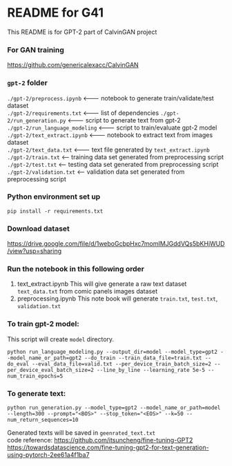 # README for G41

This README is for GPT-2 part of CalvinGAN project
### For GAN training 
https://github.com/genericalexacc/CalvinGAN
### `gpt-2` folder 
`./gpt-2/preprocess.ipynb` <--- notebook to generate train/validate/test dataset <br />
`./gpt-2/requirements.txt` <--- list of dependencies 
`./gpt-2/run_generation.py` <--- script to generate text from gpt-2 <br />
`./gpt-2/run_language_modeling` <--- script to train/evaluate gpt-2 model <br />
`./gpt-2/text_extract.ipynb` <--- notebook to extract text from images dataset <br />
`./gpt-2/text_data.txt` <--- text file generated by `text_extract.ipynb`<br />
`./gpt-2/train.txt` <-- training data set generated from preprocessing script <br />
`./gpt-2/test.txt` <-- testing data set generated from preprocessing script <br />
`./gpt-2/validation.txt` <-- validation data set generated from preprocessing script <br />

### Python environment set up 
```pip install -r requirements.txt```
### Download dataset 
https://drive.google.com/file/d/1weboGcbpHxc7momIMJGddVQs5bKHjWUD/view?usp=sharing
### Run the notebook in this following order
1. text_extract.ipynb
This will give generate a raw text dataset `text_data.txt` from comic panels images dataset
2. preprocessing.ipynb
This note book will generate `train.txt`, `test.txt`, `validation.txt`
### To train gpt-2 model:

This script will create `model` directory.

```python run_language_modeling.py --output_dir=model --model_type=gpt2 --model_name_or_path=gpt2 --do_train --train_data_file=train.txt --do_eval --eval_data_file=valid.txt --per_device_train_batch_size=2 --per_device_eval_batch_size=2 --line_by_line --learning_rate 5e-5 --num_train_epochs=5```


### To generate text:

```python run_generation.py --model_type=gpt2 --model_name_or_path=model --length=300 --prompt="<BOS>" --stop_token="<EOS>" --k=50 --num_return_sequences=10```

Generated texts will be saved in `geenrated_text.txt` <br/>
code reference: https://github.com/itsuncheng/fine-tuning-GPT2 <br/>
https://towardsdatascience.com/fine-tuning-gpt2-for-text-generation-using-pytorch-2ee61a4f1ba7
